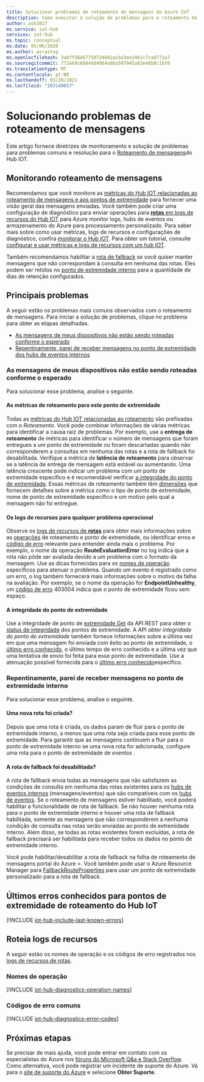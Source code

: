 ```yaml
---
title: Solucionar problemas de roteamento de mensagens do Azure IoT
description: Como executar a solução de problemas para o roteamento de mensagens do Azure IoT
author: ash2017
ms.service: iot-hub
services: iot-hub
ms.topic: conceptual
ms.date: 05/06/2020
ms.author: asrastog
ms.openlocfilehash: 3abff5645775d724042acba3ee2461c7cad771a7
ms.sourcegitcommit: 772eb9c6684dd4864e0ba507945a83e48b8c16f0
ms.translationtype: MT
ms.contentlocale: pt-BR
ms.lasthandoff: 03/20/2021
ms.locfileid: "103149657"
---
```

# <a name="troubleshooting-message-routing"></a>Solucionando problemas de roteamento de mensagens

Este artigo fornece diretrizes de monitoramento e solução de problemas para problemas comuns e resolução para o [Roteamento de mensagens](iot-hub-devguide-messages-d2c.md)do Hub IOT.

## <a name="monitoring-message-routing"></a>Monitorando roteamento de mensagens

Recomendamos que você monitore as [métricas do Hub IOT relacionadas ao roteamento de mensagens e aos pontos de extremidade](monitor-iot-hub-reference.md#routing-metrics) para fornecer uma visão geral das mensagens enviadas. Você também pode criar uma configuração de diagnóstico para enviar operações para [ **rotas** em logs de recursos do Hub IOT](monitor-iot-hub-reference.md#routes) para Azure monitor logs, hubs de eventos ou armazenamento do Azure para processamento personalizado. Para saber mais sobre como usar métricas, logs de recursos e configurações de diagnóstico, confira [monitorar o Hub IOT](monitor-iot-hub.md). Para obter um tutorial, consulte [configurar e usar métricas e logs de recursos com um hub IOT](tutorial-use-metrics-and-diags.md).

Também recomendamos habilitar a [rota de fallback](iot-hub-devguide-messages-d2c.md#fallback-route) se você quiser manter mensagens que não correspondam à consulta em nenhuma das rotas. Eles podem ser retidos no [ponto de extremidade interno](iot-hub-devguide-messages-read-builtin.md) para a quantidade de dias de retenção configurados.

## <a name="top-issues"></a>Principais problemas

A seguir estão os problemas mais comuns observados com o roteamento de mensagens. Para iniciar a solução de problemas, clique no problema para obter as etapas detalhadas.

* [As mensagens de meus dispositivos não estão sendo roteadas conforme o esperado](#messages-from-my-devices-are-not-being-routed-as-expected)
* [Repentinamente, parei de receber mensagens no ponto de extremidade dos hubs de eventos internos](#i-suddenly-stopped-getting-messages-at-the-built-in-endpoint)

### <a name="messages-from-my-devices-are-not-being-routed-as-expected"></a>As mensagens de meus dispositivos não estão sendo roteadas conforme o esperado

Para solucionar esse problema, analise o seguinte.

#### <a name="the-routing-metrics-for-this-endpoint"></a>As métricas de roteamento para este ponto de extremidade

Todas as [métricas do Hub IOT relacionadas ao roteamento](monitor-iot-hub-reference.md#routing-metrics) são prefixadas com o *Roteamento*. Você pode combinar informações de várias métricas para identificar a causa raiz de problemas. Por exemplo, use a **entrega de roteamento** de métricas para identificar o número de mensagens que foram entregues a um ponto de extremidade ou foram descartadas quando não corresponderem a consultas em nenhuma das rotas e a rota de fallback foi desabilitada. Verifique a métrica de **latência de roteamento** para observar se a latência de entrega de mensagem está estável ou aumentando. Uma latência crescente pode indicar um problema com um ponto de extremidade específico e é recomendável verificar [a integridade do ponto de extremidade](#the-health-of-the-endpoint). Essas métricas de roteamento também têm [dimensões](monitor-iot-hub-reference.md#metric-dimensions) que fornecem detalhes sobre a métrica como o tipo de ponto de extremidade, nome de ponto de extremidade específico e um motivo pelo qual a mensagem não foi entregue.

#### <a name="the-resource-logs-for-any-operational-issues"></a>Os logs de recursos para qualquer problema operacional

Observe os [logs de recursos de **rotas**](monitor-iot-hub-reference.md#routes) para obter mais informações sobre as [operações](#operation-names) de roteamento e ponto de extremidade, ou identificar erros e [código de erro](#common-error-codes) relevante para entender ainda mais o problema. Por exemplo, o nome da operação **RouteEvaluationError** no log indica que a rota não pôde ser avaliada devido a um problema com o formato da mensagem. Use as dicas fornecidas para os [nomes de operação](#operation-names) específicos para atenuar o problema. Quando um evento é registrado como um erro, o log também fornecerá mais informações sobre o motivo da falha na avaliação. Por exemplo, se o nome da operação for **EndpointUnhealthy**, um [código de erro](#common-error-codes) 403004 indica que o ponto de extremidade ficou sem espaço.

#### <a name="the-health-of-the-endpoint"></a>A integridade do ponto de extremidade

Use a integridade de ponto de [extremidade Get](/rest/api/iothub/iothubresource/getendpointhealth#iothubresource_getendpointhealth) da API REST para obter o [status de integridade](iot-hub-devguide-endpoints.md#custom-endpoints) dos pontos de extremidade. A API *obter integridade do ponto de extremidade* também fornece informações sobre a última vez em que uma mensagem foi enviada com êxito ao ponto de extremidade, o [último erro conhecido](#last-known-errors-for-iot-hub-routing-endpoints), o último tempo de erro conhecido e a última vez que uma tentativa de envio foi feita para esse ponto de extremidade. Use a atenuação possível fornecida para o [último erro conhecido](#last-known-errors-for-iot-hub-routing-endpoints)específico.

### <a name="i-suddenly-stopped-getting-messages-at-the-built-in-endpoint"></a>Repentinamente, parei de receber mensagens no ponto de extremidade interno

Para solucionar esse problema, analise o seguinte.

#### <a name="was-a-new-route-created"></a>Uma nova rota foi criada?

Depois que uma rota é criada, os dados param de fluir para o ponto de extremidade interno, a menos que uma rota seja criada para esse ponto de extremidade. Para garantir que as mensagens continuem a fluir para o ponto de extremidade interno se uma nova rota for adicionada, configure uma rota para o ponto de extremidade de *eventos* . 

#### <a name="was-the-fallback-route-disabled"></a>A rota de fallback foi desabilitada?

A rota de fallback envia todas as mensagens que não satisfazem as condições de consulta em nenhuma das rotas existentes para os [hubs de eventos internos](iot-hub-devguide-messages-read-builtin.md) (mensagens/eventos) que são compatíveis com os [hubs de eventos](../event-hubs/index.yml). Se o roteamento de mensagens estiver habilitado, você poderá habilitar a funcionalidade de rota de fallback. Se não houver nenhuma rota para o ponto de extremidade interno e houver uma rota de fallback habilitada, somente as mensagens que não corresponderem a nenhuma condição de consulta nas rotas serão enviadas ao ponto de extremidade interno. Além disso, se todas as rotas existentes forem excluídas, a rota de fallback precisará ser habilitada para receber todos os dados no ponto de extremidade interno.

Você pode habilitar/desabilitar a rota de fallback na folha de roteamento de mensagens portal do Azure >. Você também pode usar o Azure Resource Manager para [FallbackRouteProperties](/rest/api/iothub/iothubresource/createorupdate#fallbackrouteproperties) para usar um ponto de extremidade personalizado para a rota de fallback.

## <a name="last-known-errors-for-iot-hub-routing-endpoints"></a>Últimos erros conhecidos para pontos de extremidade de roteamento do Hub IoT

<a id="last-known-errors"></a>
[!INCLUDE [iot-hub-include-last-known-errors](../../includes/iot-hub-include-last-known-errors.md)]

## <a name="routes-resource-logs"></a>Roteia logs de recursos

A seguir estão os nomes de operação e os códigos de erro registrados nos [logs de recursos de rotas](monitor-iot-hub-reference.md#routes).

<a id="diagnostics-operation-names"></a>
### <a name="operation-names"></a>Nomes de operação

[!INCLUDE [iot-hub-diagnostics-operation-names](../../includes/iot-hub-diagnostics-operation-names.md)]

<a id="diagnostics-error-codes"></a>
### <a name="common-error-codes"></a>Códigos de erro comuns

[!INCLUDE [iot-hub-diagnostics-error-codes](../../includes/iot-hub-diagnostics-error-codes.md)]

## <a name="next-steps"></a>Próximas etapas

Se precisar de mais ajuda, você pode entrar em contato com os especialistas do Azure nos [fóruns do Microsoft Q&a e Stack Overflow](https://azure.microsoft.com/support/forums/). Como alternativa, você pode registrar um incidente de suporte do Azure. Vá para o [site de suporte do Azure](https://azure.microsoft.com/support/options/) e selecione **Obter Suporte**.
